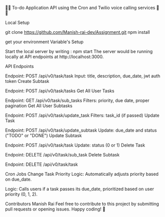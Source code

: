 🚀🚀 To-do Application API using the Cron and Twilio voice calling services  🚀🚀


Local Setup


git clone https://github.com/Manish-rai-dev/Assignment.git
npm install

get your environment Variable's Setup

Start the local server by writing :
npm start
The server would be running locally at API endpoints at http://localhost:3000.

API Endpoints

Endpoint: POST /api/v0/task/task Input: title, description, due_date, jwt auth token Create Subtask

Endpoint: POST /api/v0/task/tasks Get All User Tasks

Endpoint: GET /api/v0/task/sub_tasks Filters: priority, due date, proper pagination Get All User Subtasks

Endpoint: POST /api/v0/task/update_task Filters: task_id (if passed) Update Task

Endpoint: POST /api/v0/task/update_subtask Update: due_date and status ("TODO" or "DONE") Update Subtask

Endpoint: POST /api/v0/task/task Update: status (0 or 1) Delete Task

Endpoint: DELETE /api/v0/task/sub_task Delete Subtask 

Endpoint: DELETE /api/v0/task/task

Cron Jobs
Change Task Priority
Logic: Automatically adjusts priority based on due_date. 

Logic: Calls users if a task passes its due_date, prioritized based on user priority (0, 1, 2).

Contributors
Manish Rai
Feel free to contribute to this project by submitting pull requests or opening issues. Happy coding! 🚀
